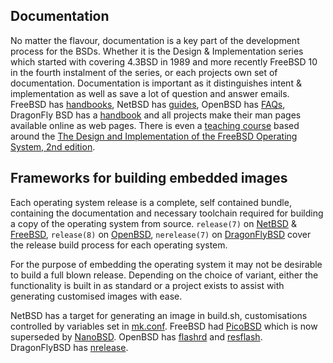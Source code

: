 ## Documentation

No matter the flavour, documentation is a key part of the development
process for the BSDs.  Whether it is the Design & Implementation
series which started with covering 4.3BSD in 1989 and more recently
FreeBSD 10 in the fourth instalment of the series, or each projects
own set of documentation.  Documentation is important as it
distinguishes intent & implementation as well as save a lot of
question and answer emails.  FreeBSD has
[handbooks](https://www.freebsd.org/docs.html), NetBSD has
[guides](http://www.netbsd.org/docs/#guides), OpenBSD has
[FAQs](http://www.openbsd.org/faq/index.html), DragonFly BSD has a
[handbook](http://www.dragonflybsd.org/docs/handbook/) and all
projects make their man pages available online as web pages. There
is even a [teaching course](http://teachbsd.org/) based around the
[The Design and Implementation of the FreeBSD Operating System, 2nd
edition](http://www.informit.com/store/design-and-implementation-of-the-freebsd-operating-9780321968975).

## Frameworks for building embedded images

Each operating system release is a complete, self contained bundle,
containing the documentation and necessary toolchain required for
building a copy of the operating system from source. `release(7)`
on [NetBSD](http://netbsd.gw.com/cgi-bin/man-cgi?release) &
[FreeBSD](https://www.freebsd.org/cgi/man.cgi?query=release),
`release(8)` on
[OpenBSD](http://man.openbsd.org/OpenBSD-current/man8/release.8),
`nerelease(7)` on
[DragonFlyBSD](https://www.dragonflybsd.org/cgi/web-man?command=nrelease)
cover the release build process for each operating system.

For the purpose of embedding the operating system it may not be
desirable to build a full blown release. Depending on the choice
of variant, either the functionality is built in as standard or a
project exists to assist with generating customised images with
ease.

NetBSD has a target for generating an image in build.sh, customisations
controlled by variables set in
[mk.conf](http://netbsd.gw.com/cgi-bin/man-cgi?mk.conf).  FreeBSD
had [PicoBSD](http://people.freebsd.org/~picobsd/old/picobsd.html)
which is now superseded by
[NanoBSD](http://www.freebsd.org/doc/en/articles/nanobsd/index.html).
OpenBSD has [flashrd](http://www.nmedia.net/flashrd/) and
[resflash](https://stable.rcesoftware.com/resflash/).  DragonFlyBSD
has
[nrelease](http://gitweb.dragonflybsd.org/dragonfly.git/tree/HEAD:/nrelease).
